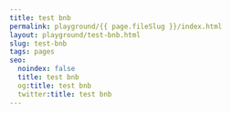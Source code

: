 ```yaml
---
title: test bnb
permalink: playground/{{ page.fileSlug }}/index.html
layout: playground/test-bnb.html
slug: test-bnb
tags: pages
seo:
  noindex: false
  title: test bnb
  og:title: test bnb
  twitter:title: test bnb
---
```



